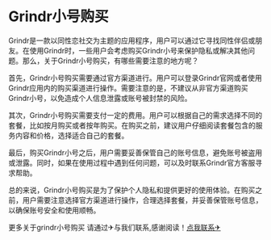 # Grindr小号购买

Grindr是一款以同性恋社交为主题的应用程序，用户可以通过它寻找同性伴侣或朋友。在使用Grindr时，一些用户会考虑购买Grindr小号来保护隐私或解决其他问题。那么，关于Grindr小号购买，有哪些需要注意的地方呢？

首先，Grindr小号购买需要通过官方渠道进行。用户可以登录Grindr官网或者使用Grindr应用内的购买渠道进行操作。需要注意的是，不建议从非官方渠道购买Grindr小号，以免造成个人信息泄露或账号被封禁的风险。

其次，Grindr小号购买需要支付一定的费用。用户可以根据自己的需求选择不同的套餐，比如按月购买或者按年购买。在购买之前，建议用户仔细阅读套餐包含的服务内容和价格，选择适合自己的套餐。

最后，购买Grindr小号之后，用户需要妥善保管自己的账号信息，避免账号被盗用或泄露。同时，如果在使用过程中遇到任何问题，可以及时联系Grindr官方客服寻求帮助。

总的来说，Grindr小号购买是为了保护个人隐私和提供更好的使用体验。在购买之前，用户需要注意选择官方渠道进行操作，合理选择套餐，并妥善保管账号信息，以确保账号安全和使用顺畅。

更多关于grindr小号购买 请通过✈与我们联系,感谢阅读！[点我联系✈](https://us.G208.com)
